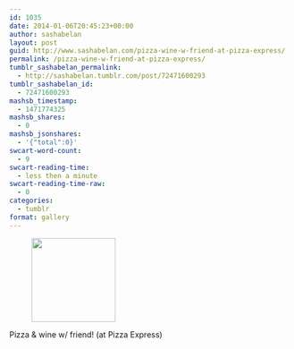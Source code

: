 ```yaml
---
id: 1035
date: 2014-01-06T20:45:23+00:00
author: sashabelan
layout: post
guid: http://www.sashabelan.com/pizza-wine-w-friend-at-pizza-express/
permalink: /pizza-wine-w-friend-at-pizza-express/
tumblr_sashabelan_permalink:
  - http://sashabelan.tumblr.com/post/72471600293
tumblr_sashabelan_id:
  - 72471600293
mashsb_timestamp:
  - 1471774325
mashsb_shares:
  - 0
mashsb_jsonshares:
  - '{"total":0}'
swcart-word-count:
  - 9
swcart-reading-time:
  - less then a minute
swcart-reading-time-raw:
  - 0
categories:
  - tumblr
format: gallery
---
```

<div id='gallery-566' class='gallery galleryid-1035 gallery-columns-3 gallery-size-thumbnail'>
  <figure class='gallery-item'> 
  
  <div class='gallery-icon landscape'>
    <a href='http://www.sashabelan.ru/pizza-wine-w-friend-at-pizza-express/attachment/1036/'><img width="150" height="150" src="http://www.sashabelan.ru/wp-content/uploads/2014/01/tumblr_myzyznW02d1qarj97o1_1280-150x150.jpg" class="attachment-thumbnail size-thumbnail" alt="" srcset="http://www.sashabelan.ru/wp-content/uploads/2014/01/tumblr_myzyznW02d1qarj97o1_1280-150x150.jpg 150w, http://www.sashabelan.ru/wp-content/uploads/2014/01/tumblr_myzyznW02d1qarj97o1_1280-300x300.jpg 300w, http://www.sashabelan.ru/wp-content/uploads/2014/01/tumblr_myzyznW02d1qarj97o1_1280-230x230.jpg 230w, http://www.sashabelan.ru/wp-content/uploads/2014/01/tumblr_myzyznW02d1qarj97o1_1280-350x350.jpg 350w, http://www.sashabelan.ru/wp-content/uploads/2014/01/tumblr_myzyznW02d1qarj97o1_1280.jpg 640w" sizes="(max-width: 150px) 100vw, 150px" /></a>
  </div></figure>
</div>

Pizza & wine w/ friend! (at Pizza Express)